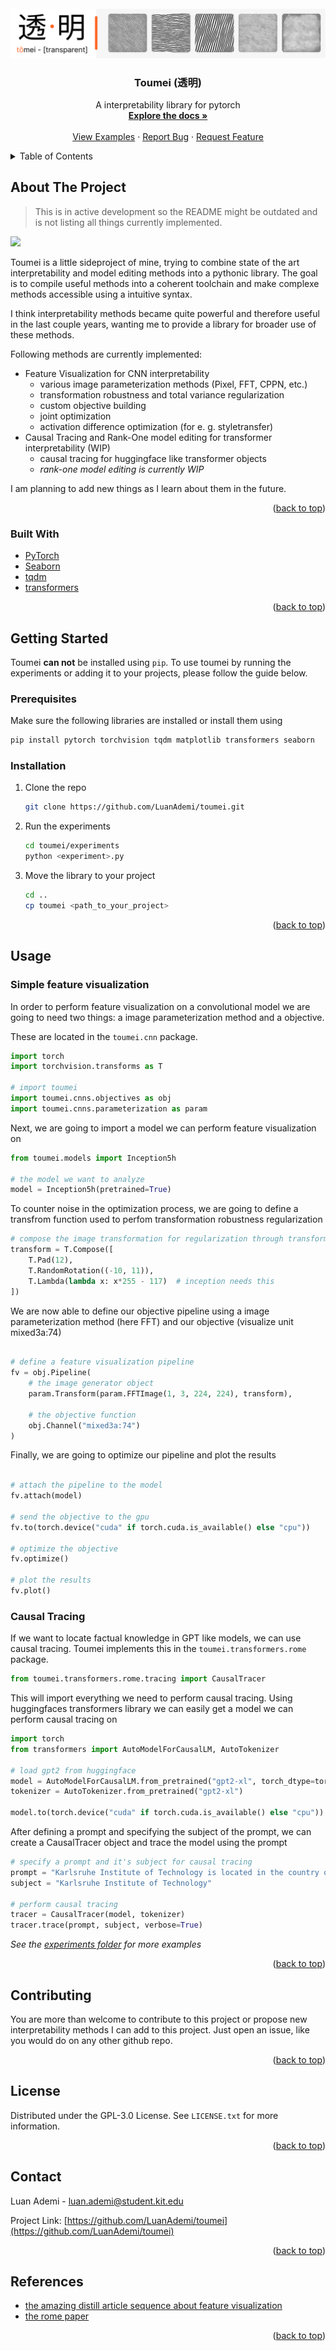 <div id="top"></div>

<!-- PROJECT LOGO -->
<br />
<div align="center">
  <a href="https://github.com/LuanAdemi/toumei">
    <img src="assets/header.png" alt="Logo">
  </a>

<h3 align="center">Toumei (透明)</h3>

  <p align="center">
    A interpretability library for pytorch
    <br />
    <a href="https://github.com/LuanAdemi/toumei"><strong>Explore the docs »</strong></a>
    <br />
    <br />
    <a href="https://github.com/LuanAdemi/toumei/tree/master/experiments">View Examples</a>
    ·
    <a href="https://github.com/LuanAdemi/toumei/issues">Report Bug</a>
    ·
    <a href="https://github.com/LuanAdemi/toumei/issues">Request Feature</a>
  </p>
</div>



<!-- TABLE OF CONTENTS -->
<details>
  <summary>Table of Contents</summary>
  <ol>
    <li>
      <a href="#about-the-project">About The Project</a>
      <ul>
        <li><a href="#built-with">Built With</a></li>
      </ul>
    </li>
    <li>
      <a href="#getting-started">Getting Started</a>
      <ul>
        <li><a href="#prerequisites">Prerequisites</a></li>
        <li><a href="#installation">Installation</a></li>
      </ul>
    </li>
    <li><a href="#usage">Usage</a></li>
    <li><a href="#contributing">Contributing</a></li>
    <li><a href="#license">License</a></li>
    <li><a href="#contact">Contact</a></li>
    <li><a href="#references">References</a></li>
  </ol>
</details>



<!-- ABOUT THE PROJECT -->
## About The Project
> This is in active development so the README might be outdated and is not listing all things currently implemented.

<img src="https://raw.githubusercontent.com/LuanAdemi/toumei/master/assets/feature_overview.png">

Toumei is a little sideproject of mine, trying to combine state of the art interpretability and model editing methods into a pythonic library. The goal is to compile useful methods into a coherent toolchain and make complexe methods accessible using a intuitive syntax. 

I think interpretability methods became quite powerful and therefore useful in the last couple years, wanting me to provide a library for broader use of these methods.

Following methods are currently implemented:
- Feature Visualization for CNN interpretability
    - various image parameterization methods (Pixel, FFT, CPPN, etc.)
    - transformation robustness and total variance regularization
    - custom objective building
    - joint optimization
    - activation difference optimization (for e. g. styletransfer)
- Causal Tracing and Rank-One model editing for transformer interpretability (WIP)
    - causal tracing for huggingface like transformer objects
    - *rank-one model editing is currently WIP*

I am planning to add new things as I learn about them in the future.

<p align="right">(<a href="#top">back to top</a>)</p>



### Built With

* [PyTorch](https://pytorch.org/)
* [Seaborn](https://seaborn.pydata.org/)
* [tqdm](https://tqdm.github.io/)
* [transformers](https://huggingface.co/)

<p align="right">(<a href="#top">back to top</a>)</p>



<!-- GETTING STARTED -->
## Getting Started

Toumei **can not** be installed using `pip`. To use toumei by running the experiments or adding it to your projects, please follow the guide below.

### Prerequisites

Make sure the following libraries are installed or install them using 
```sh
pip install pytorch torchvision tqdm matplotlib transformers seaborn
```

### Installation
1. Clone the repo
   ```sh
   git clone https://github.com/LuanAdemi/toumei.git
   ```
2. Run the experiments
   ```sh
   cd toumei/experiments
   python <experiment>.py
   ```
3. Move the library to your project
   ```sh
   cd ..
   cp toumei <path_to_your_project>
   ```

<p align="right">(<a href="#top">back to top</a>)</p>



<!-- USAGE EXAMPLES -->
## Usage

### Simple feature visualization
In order to perform feature visualization on a convolutional model we are going to need two things: a image parameterization method and a objective.

These are located in the `toumei.cnn` package.

```python
import torch
import torchvision.transforms as T

# import toumei
import toumei.cnns.objectives as obj
import toumei.cnns.parameterization as param
```
Next, we are going to import a model we can perform feature visualization on
```python
from toumei.models import Inception5h

# the model we want to analyze
model = Inception5h(pretrained=True)

```
To counter noise in the optimization process, we are going to define a transfrom function used to perfom transformation robustness regularization
```python
# compose the image transformation for regularization through transformations robustness
transform = T.Compose([
    T.Pad(12),
    T.RandomRotation((-10, 11)),
    T.Lambda(lambda x: x*255 - 117)  # inception needs this
])
```
We are now able to define our objective pipeline using a image parameterization method (here FFT) and our objective (visualize unit mixed3a:74)

```python

# define a feature visualization pipeline
fv = obj.Pipeline(
    # the image generator object
    param.Transform(param.FFTImage(1, 3, 224, 224), transform),

    # the objective function
    obj.Channel("mixed3a:74")
)

```
Finally, we are going to optimize our pipeline and plot the results
```python

# attach the pipeline to the model
fv.attach(model)

# send the objective to the gpu
fv.to(torch.device("cuda" if torch.cuda.is_available() else "cpu"))

# optimize the objective
fv.optimize()

# plot the results
fv.plot()
```

### Causal Tracing
If we want to locate factual knowledge in GPT like models, we can use causal tracing. Toumei implements this in the `toumei.transformers.rome` package.
```python
from toumei.transformers.rome.tracing import CausalTracer
```
This will import everything we need to perform causal tracing. Using huggingfaces transformers library we can easily get a model we can perform causal tracing on
```python
import torch
from transformers import AutoModelForCausalLM, AutoTokenizer

# load gpt2 from huggingface
model = AutoModelForCausalLM.from_pretrained("gpt2-xl", torch_dtype=torch.float16)
tokenizer = AutoTokenizer.from_pretrained("gpt2-xl")

model.to(torch.device("cuda" if torch.cuda.is_available() else "cpu"))
```
After defining a prompt and specifying the subject of the prompt, we can create a CausalTracer object and trace the model using the prompt

```python
# specify a prompt and it's subject for causal tracing
prompt = "Karlsruhe Institute of Technology is located in the country of"
subject = "Karlsruhe Institute of Technology"

# perform causal tracing
tracer = CausalTracer(model, tokenizer)
tracer.trace(prompt, subject, verbose=True)
```

*See the <a href="https://github.com/LuanAdemi/toumei/tree/master/experiments">experiments folder</a> for more examples*

<p align="right">(<a href="#top">back to top</a>)</p>



<!-- CONTRIBUTING -->
## Contributing

You are more than welcome to contribute to this project or propose new interpretability methods I can add to this project.
Just open an issue, like you would do on any other github repo.

<p align="right">(<a href="#top">back to top</a>)</p>



<!-- LICENSE -->
## License

Distributed under the GPL-3.0 License. See `LICENSE.txt` for more information.

<p align="right">(<a href="#top">back to top</a>)</p>



<!-- CONTACT -->
## Contact

Luan Ademi - luan.ademi@student.kit.edu

Project Link: [https://github.com/LuanAdemi/toumei](https://github.com/LuanAdemi/toumei)

<p align="right">(<a href="#top">back to top</a>)</p>



<!-- ACKNOWLEDGMENTS -->
## References

* [the amazing distill article sequence about feature visualization](https://distill.pub/2017/feature-visualization/)
* [the rome paper](https://rome.baulab.info/)

<p align="right">(<a href="#top">back to top</a>)</p>



<!-- MARKDOWN LINKS & IMAGES -->
<!-- https://www.markdownguide.org/basic-syntax/#reference-style-links -->
[contributors-shield]: https://img.shields.io/github/contributors/LuanAdemi/toumei.svg?style=for-the-badge
[contributors-url]: https://github.com/LuanAdemi/toumei/graphs/contributors
[forks-shield]: https://img.shields.io/github/forks/LuanAdemi/toumei.svg?style=for-the-badge
[forks-url]: https://github.com/LuanAdemi/toumei/network/members
[stars-shield]: https://img.shields.io/github/stars/LuanAdemi/toumei.svg?style=for-the-badge
[stars-url]: https://github.com/LuanAdemi/toumei/stargazers
[issues-shield]: https://img.shields.io/github/issues/LuanAdemi/toumei.svg?style=for-the-badge
[issues-url]: https://github.com/LuanAdemi/toumei/issues
[license-shield]: https://img.shields.io/github/license/LuanAdemi/toumei.svg?style=for-the-badge
[license-url]: https://github.com/LuanAdemi/toumei/blob/master/LICENSE.txt

